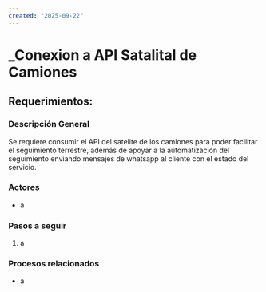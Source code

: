 ```yaml
---
created: "2025-09-22"
---
```

# _Conexion a API Satalital de Camiones
## Requerimientos:
### Descripción General
Se requiere consumir el API del satelite de los camiones para poder facilitar el seguimiento terrestre, además de apoyar a la automatización del seguimiento enviando mensajes de whatsapp al cliente con el estado del servicio.

### Actores
- a

### Pasos a seguir
1. a

### Procesos relacionados 
- a